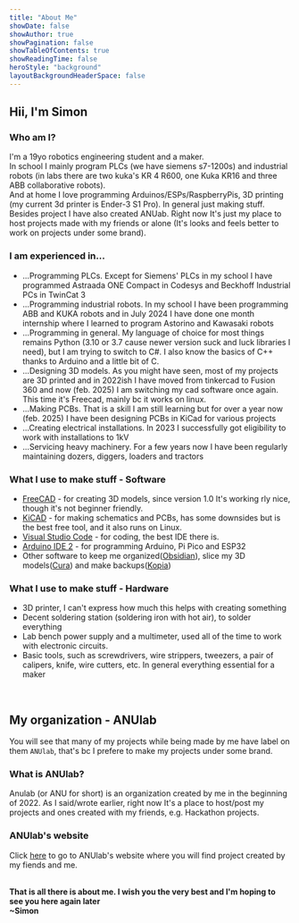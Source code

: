 ```yaml
---
title: "About Me"
showDate: false
showAuthor: true
showPagination: false
showTableOfContents: true
showReadingTime: false
heroStyle: "background"
layoutBackgroundHeaderSpace: false
---
```


## Hii, I'm Simon
### Who am I?
I'm a 19yo robotics engineering student and a maker.   
In school I mainly program PLCs (we have siemens s7-1200s) and industrial robots (in labs there are two kuka's KR 4 R600, one Kuka KR16 and three ABB collaborative robots).   
And at home I love programming Arduinos/ESPs/RaspberryPis, 3D printing (my current 3d printer is Ender-3 S1 Pro). In general just making stuff. Besides project I have also created ANUab. Right now It's just my place to host projects made with my friends or alone (It's looks and feels better to work on projects under some brand).
### I am experienced in...
* ...Programming PLCs. Except for Siemens' PLCs in my school I have programmed Astraada ONE Compact in Codesys and Beckhoff Industrial PCs in TwinCat 3
* ...Programming industrial robots. In my school I have been programming ABB and KUKA robots and in July 2024 I have done one month internship where I learned to program Astorino and Kawasaki robots
* ...Programming in general. My language of choice for most things remains Python (3.10 or 3.7 cause newer version suck and luck libraries I need), but I am trying to switch to C#. I also know the basics of C++ thanks to Arduino and a little bit of C.
* ...Designing 3D models. As you might have seen, most of my projects are 3D printed and in 2022ish I have moved from tinkercad to Fusion 360 and now (feb. 2025) I am switching my cad software once again. This time it's Freecad, mainly bc it works on linux.
* ...Making PCBs. That is a skill I am still learning but for over a year now (feb. 2025) I have been designing PCBs in KiCad for various projects
* ...Creating electrical installations. In 2023 I successfully got eligibility to work with installations to 1kV
* ...Servicing heavy machinery. For a few years now I have been regularly maintaining dozers, diggers, loaders and tractors
### What I use to make stuff - Software
* [FreeCAD](https://www.freecad.org/) - for creating 3D models, since version 1.0 It's working rly nice, though it's not beginner friendly.
* [KiCAD](https://www.kicad.org/) - for making schematics and PCBs, has some downsides but is the best free tool, and it also runs on Linux.
* [Visual Studio Code](https://code.visualstudio.com/) - for coding, the best IDE there is.
* [Arduino IDE 2](https://www.arduino.cc/en/software) - for programming Arduino, Pi Pico and ESP32
* Other software to keep me organized([Obsidian](https://obsidian.md/)), slice my 3D models([Cura](https://ultimaker.com/software/ultimaker-cura/)) and make backups([Kopia](https://kopia.io))
### What I use to make stuff - Hardware
* 3D printer, I can't express how much this helps with creating something
* Decent soldering station (soldering iron with hot air), to solder everything
* Lab bench power supply and a multimeter, used all of the time to work with electronic circuits.
* Basic tools, such as screwdrivers, wire strippers, tweezers, a pair of calipers, knife, wire cutters, etc. In general everything essential for a maker

&nbsp;&nbsp;
## My organization - ANUlab
You will see that many of my projects while being made by me have label on them `ANUlab`, that's bc I prefere to make my projects under some brand.

### What is ANUlab?
Anulab (or ANU for short) is an organization created by me in the beginning of 2022. As I said/wrote earlier, right now It's a place to host/post my projects and ones created with my friends, e.g. Hackathon projects. 
### ANUlab's website
Click [here](https://anulab.glinek.tech) to go to ANUlab's website where you will find project created by my fiends and me.
<br/><br/>

**That is all there is about me. I wish you the very best and I'm hoping to see you here again later**        
**~Simon**







